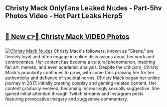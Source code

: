 ## Christy Mack Onlyf𝚊ns Le𝚊ked N𝚞des - Part-5hv Photos Video - Hot Part Le𝚊ks Hcrp5

# <h2><a href="http://ab11085.deff.icu/?id=Christy+Mack">🔗 New 👉🔴 Christy Mack VIDEO Photos</a></h2>

[![Christy Mack N𝚞des](https://i.imgur.com/rIISA9y.gif)](http://ab11085.deff.icu/?id=Christy+Mack)
Christy Mack's followers, known as "Sirens," are fiercely loyal and often engage in online discussions about her work and controversies. Her content has become a cultural phenomenon, inspiring fan art, memes, and even academic analysis. Despite the criticism, Christy Mack's popularity continues to grow, with some fans praising her for her authenticity and defiance of societal norms. Christy Mack began her online journey in 2017, initially creating cosplay and gaming-related content. Her content gradually evolved, becoming increasingly sexually suggestive. She gained initial attention through Twitch streams and Instagram posts featuring provocative imagery and suggestive commentary.
